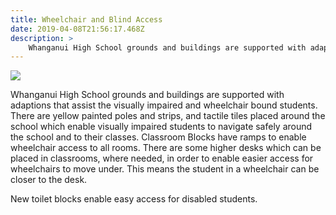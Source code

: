 ```yaml
---
title: Wheelchair and Blind Access
date: 2019-04-08T21:56:17.468Z
description: >
    Whanganui High School grounds and buildings are supported with adaptions that assist the visually impaired and wheelchair bound students. There are yellow painted poles and strips, and tactile tiles placed around the school which enable visually impaired students to navigate safely around the school and to their classes.
---
```

![](/uploads/5b88a073ff2a7c03cc0005ef/Wheelchair-Friendly-combined.jpg)

Whanganui High School grounds and buildings are supported with adaptions that assist the visually impaired and wheelchair bound students. There are yellow painted poles and strips, and tactile tiles placed around the school which enable visually impaired students to navigate safely around the school and to their classes. Classroom Blocks have ramps to enable wheelchair access to all rooms. There are some higher desks which can be placed in classrooms, where needed, in order to enable easier access for wheelchairs to move under. This means the student in a wheelchair can be closer to the desk.

New toilet blocks enable easy access for disabled students.